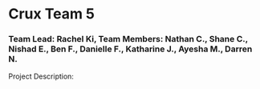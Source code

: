 # Crux Team 5 <Prosthetic Arm Control by Human Brain>

### Team Lead: Rachel Ki, Team Members: Nathan C., Shane C., Nishad E.,  Ben F., Danielle F., Katharine J., Ayesha M., Darren N.

Project Description:
